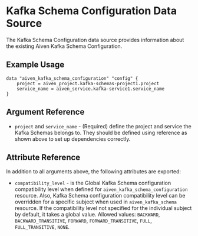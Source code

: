 # Kafka Schema Configuration Data Source

The Kafka Schema Configuration data source provides information about the existing Aiven 
Kafka Schema Configuration.

## Example Usage

```hcl
data "aiven_kafka_schema_configuration" "config" {
    project = aiven_project.kafka-schemas-project1.project
    service_name = aiven_service.kafka-service1.service_name
}
```

## Argument Reference

* `project` and `service_name` - (Required) define the project and service the Kafka Schemas belongs to. 
They should be defined using reference as shown above to set up dependencies correctly.

## Attribute Reference

In addition to all arguments above, the following attributes are exported:

* `compatibility_level` - is the Global Kafka Schema configuration compatibility level when defined 
for `aiven_kafka_schema_configuration` resource. Also, Kafka Schema configuration 
compatibility level can be overridden for a specific subject when used in `aiven_kafka_schema` 
resource. If the compatibility level not specified for the individual subject by default, 
it takes a global value. Allowed values: `BACKWARD`, `BACKWARD_TRANSITIVE`, `FORWARD`, 
`FORWARD_TRANSITIVE`, `FULL`, `FULL_TRANSITIVE`, `NONE`.